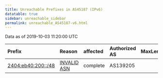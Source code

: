 ```yaml
---
title: Unreachable Prefixes in AS45187 (IPv6)
datatable: true
sidebar: unreachable_sidebar
permalink: unreachable_AS45187-v6.html
---
```


Data as of 2019-10-03 11:20:00 UTC


<div class="datatable-begin"></div>

| Prefix                                                         | Reason                                                                                                    | affected   | Authorized AS   |   MaxLength | Anchor                                       |   unreachable /48s |
|:---------------------------------------------------------------|:----------------------------------------------------------------------------------------------------------|:-----------|:----------------|------------:|:---------------------------------------------|-------------------:|
| [2404:eb40:200::/48](https://stat.ripe.net/2404:eb40:200::/48) | [INVALID ASN](https://rpki-validator.ripe.net/announcement-preview?asn=AS45187&prefix=2404:eb40:200::/48) | complete   | AS139205        |          48 | [APNIC](unreachable_APNIC_RPKI_Root-v6.html) |                  1 |

<div class="datatable-end"></div>